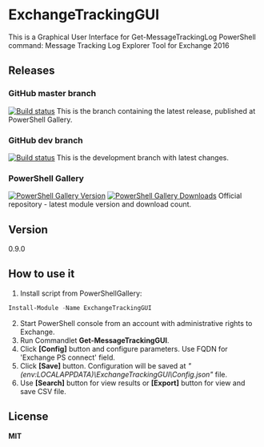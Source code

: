 # ExchangeTrackingGUI
This is a Graphical User Interface for Get-MessageTrackingLog PowerShell command: Message Tracking Log Explorer Tool for Exchange 2016

## Releases

### GitHub master branch
[![Build status][appveyor-badge-master]][appveyor-build-master]
This is the branch containing the latest release, published at PowerShell Gallery.

### GitHub dev branch
[![Build status][appveyor-badge-dev]][appveyor-build-dev]
This is the development branch with latest changes.

### PowerShell Gallery
[![PowerShell Gallery Version][psgallery-version-badge]][psgallery]
[![PowerShell Gallery Downloads][psgallery-badge]][psgallery]
Official repository - latest module version and download count.

## Version
0.9.0

## How to use it
1. Install script from PowerShellGallery:
  ```powershell
  Install-Module -Name ExchangeTrackingGUI
  ```
2. Start PowerShell console from an account with administrative rights to Exchange.
3. Run Commandlet **Get-MessageTrackingGUI**.
4. Click **[Config]** button and configure parameters. Use FQDN for 'Exchange PS connect' field.
5. Click **[Save]** button. Configuration will be saved at _"$($env:LOCALAPPDATA)\ExchangeTrackingGUI\Config.json"_ file.
6. Use **[Search]** button for view results or **[Export]** button for view and save CSV file.

## License

**MIT**

[appveyor-badge-master]: https://ci.appveyor.com/api/projects/status/jyrr9ji54lqxmmt7?branch=master&svg=true
[appveyor-build-master]: https://ci.appveyor.com/project/pvs043/exchangetrackinggui/branch/master?fullLog=true
[appveyor-badge-dev]: https://ci.appveyor.com/api/projects/status/jyrr9ji54lqxmmt7?branch=dev&svg=true
[appveyor-build-dev]: https://ci.appveyor.com/project/pvs043/exchangetrackinggui/branch/dev?fullLog=true
[psgallery-badge]: https://img.shields.io/powershellgallery/dt/exchangetrackinggui.svg
[psgallery]: https://www.powershellgallery.com/packages/exchangetrackinggui
[psgallery-version-badge]: https://img.shields.io/powershellgallery/v/exchangetrackinggui.svg
[psgallery-version]: https://www.powershellgallery.com/packages/exchangetrackinggui
